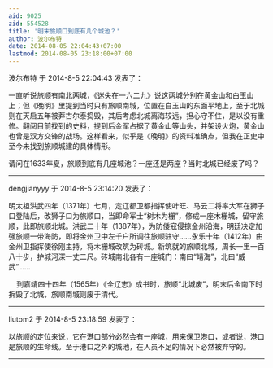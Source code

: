 ```yaml
---
aid: 9025
zid: 554528
title: '明末旅顺口到底有几个城池？'
author: 波尔布特
date: 2014-08-05 22:04:43+07:00
lastmod: 2014-08-05 23:18:00+07:00
---
```


波尔布特 于 2014-8-5 22:04:43 发表了：

一直听说旅顺有南北两城，《迷失在一六二九》说这两城分别在黄金山和白玉山上；但《晚明》里提到当时只有旅顺南城，位置在白玉山的东面平地上，至于北城则在天启五年被莽古尔泰捣毁，其后考虑北城离海较远，担心守不住，是以没有重修。翻阅目前找到的史料，提到后金军占据了黄金山等山头，并架设火炮，黄金山也曾是双方交锋的战场。这样看来，似乎是《晚明》的资料准确点，但我在正史中至今未找到旅顺城建的具体情形。

请问在1633年夏，旅顺到底有几座城池？一座还是两座？当时北城已经废了吗？

---------

dengjianyyy 于 2014-8-5 23:14:20 发表了：

明太祖洪武四年（1371年）七月，定辽都卫都指挥使叶旺、马云二将率大军在狮子口登陆后，改狮子口为旅顺口，当即命军士“树木为栅”，修成一座木栅城，留守旅顺，此即旅顺北城。洪武二十年（1387年），为防倭寇侵掠金州沿海，明廷决定加强旅顺一带海防，即将金州卫中左千户所调往旅顺驻守……永乐十年（1412年）由金州卫指挥使徐刚主持，将木栅城改筑为砖城。新筑就的旅顺北城，周长一里一百八十步，护城河深一丈二尺。砖城南北各有一座城门：南曰“靖海”，北曰“威武”……

    到嘉靖四十四年（1565年）《全辽志》成书时，旅顺“北城废”，明末后金南下时拆毁了北城，旅顺南城则废于清代。

---------

liutom2 于 2014-8-5 23:18:59 发表了：

以旅顺的定位来说，它在港口部分必然会有一座城，用来保卫港口，或者说，港口是旅顺的生命线。至于港口之外的城池，在人员不足的情况下必然被弃守的。

---------

